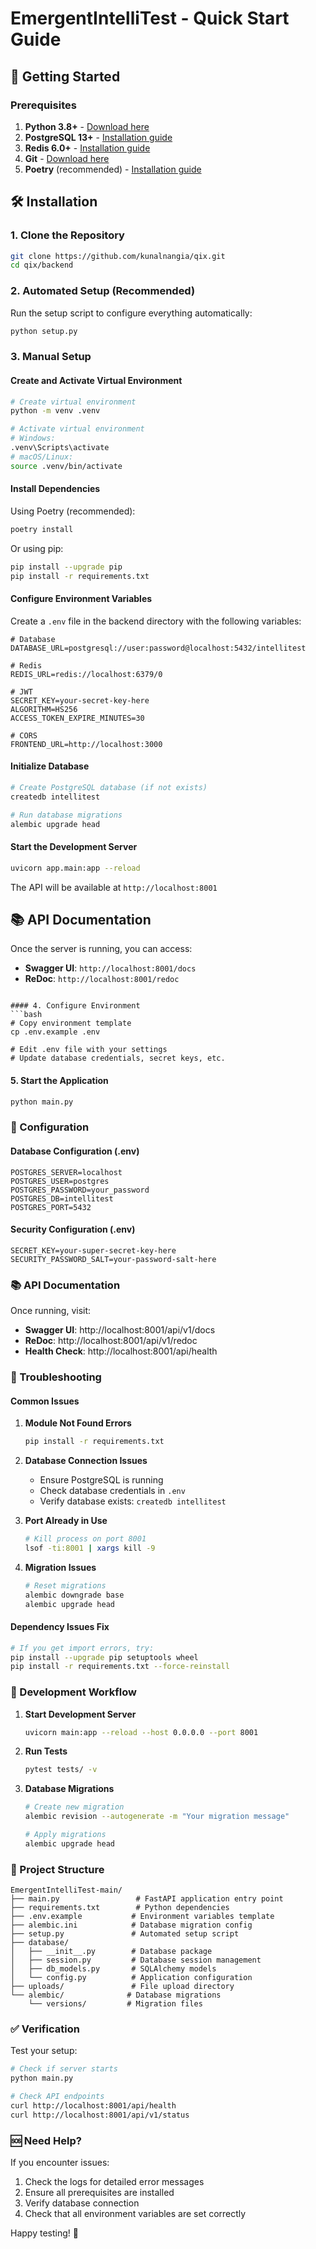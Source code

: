 # EmergentIntelliTest - Quick Start Guide

## 🚀 Getting Started

### Prerequisites

1. **Python 3.8+** - [Download here](https://python.org/downloads)
2. **PostgreSQL 13+** - [Installation guide](https://postgresql.org/download)
3. **Redis 6.0+** - [Installation guide](https://redis.io/download)
4. **Git** - [Download here](https://git-scm.com/downloads)
5. **Poetry** (recommended) - [Installation guide](https://python-poetry.org/docs/)

## 🛠️ Installation

### 1. Clone the Repository

```bash
git clone https://github.com/kunalnangia/qix.git
cd qix/backend
```

### 2. Automated Setup (Recommended)

Run the setup script to configure everything automatically:

```bash
python setup.py
```

### 3. Manual Setup

#### Create and Activate Virtual Environment

```bash
# Create virtual environment
python -m venv .venv

# Activate virtual environment
# Windows:
.venv\Scripts\activate
# macOS/Linux:
source .venv/bin/activate
```

#### Install Dependencies

Using Poetry (recommended):
```bash
poetry install
```

Or using pip:
```bash
pip install --upgrade pip
pip install -r requirements.txt
```

#### Configure Environment Variables

Create a `.env` file in the backend directory with the following variables:

```env
# Database
DATABASE_URL=postgresql://user:password@localhost:5432/intellitest

# Redis
REDIS_URL=redis://localhost:6379/0

# JWT
SECRET_KEY=your-secret-key-here
ALGORITHM=HS256
ACCESS_TOKEN_EXPIRE_MINUTES=30

# CORS
FRONTEND_URL=http://localhost:3000
```

#### Initialize Database

```bash
# Create PostgreSQL database (if not exists)
createdb intellitest

# Run database migrations
alembic upgrade head
```

#### Start the Development Server

```bash
uvicorn app.main:app --reload
```

The API will be available at `http://localhost:8001`

## 📚 API Documentation

Once the server is running, you can access:

- **Swagger UI**: `http://localhost:8001/docs`
- **ReDoc**: `http://localhost:8001/redoc`
```

#### 4. Configure Environment
```bash
# Copy environment template
cp .env.example .env

# Edit .env file with your settings
# Update database credentials, secret keys, etc.
```

#### 5. Start the Application
```bash
python main.py
```

### 🔧 Configuration

#### Database Configuration (.env)
```env
POSTGRES_SERVER=localhost
POSTGRES_USER=postgres
POSTGRES_PASSWORD=your_password
POSTGRES_DB=intellitest
POSTGRES_PORT=5432
```

#### Security Configuration (.env)
```env
SECRET_KEY=your-super-secret-key-here
SECURITY_PASSWORD_SALT=your-password-salt-here
```

### 📚 API Documentation

Once running, visit:
- **Swagger UI**: http://localhost:8001/api/v1/docs
- **ReDoc**: http://localhost:8001/api/v1/redoc
- **Health Check**: http://localhost:8001/api/health

### 🐛 Troubleshooting

#### Common Issues

1. **Module Not Found Errors**
   ```bash
   pip install -r requirements.txt
   ```

2. **Database Connection Issues**
   - Ensure PostgreSQL is running
   - Check database credentials in `.env`
   - Verify database exists: `createdb intellitest`

3. **Port Already in Use**
   ```bash
   # Kill process on port 8001
   lsof -ti:8001 | xargs kill -9
   ```

4. **Migration Issues**
   ```bash
   # Reset migrations
   alembic downgrade base
   alembic upgrade head
   ```

#### Dependency Issues Fix
```bash
# If you get import errors, try:
pip install --upgrade pip setuptools wheel
pip install -r requirements.txt --force-reinstall
```

### 🔄 Development Workflow

1. **Start Development Server**
   ```bash
   uvicorn main:app --reload --host 0.0.0.0 --port 8001
   ```

2. **Run Tests**
   ```bash
   pytest tests/ -v
   ```

3. **Database Migrations**
   ```bash
   # Create new migration
   alembic revision --autogenerate -m "Your migration message"
   
   # Apply migrations
   alembic upgrade head
   ```

### 📁 Project Structure
```
EmergentIntelliTest-main/
├── main.py                 # FastAPI application entry point
├── requirements.txt        # Python dependencies
├── .env.example           # Environment variables template
├── alembic.ini            # Database migration config
├── setup.py               # Automated setup script
├── database/
│   ├── __init__.py        # Database package
│   ├── session.py         # Database session management
│   ├── db_models.py       # SQLAlchemy models
│   └── config.py          # Application configuration
├── uploads/               # File upload directory
└── alembic/              # Database migrations
    └── versions/         # Migration files
```

### ✅ Verification

Test your setup:
```bash
# Check if server starts
python main.py

# Check API endpoints
curl http://localhost:8001/api/health
curl http://localhost:8001/api/v1/status
```

### 🆘 Need Help?

If you encounter issues:
1. Check the logs for detailed error messages
2. Ensure all prerequisites are installed
3. Verify database connection
4. Check that all environment variables are set correctly

Happy testing! 🎉
